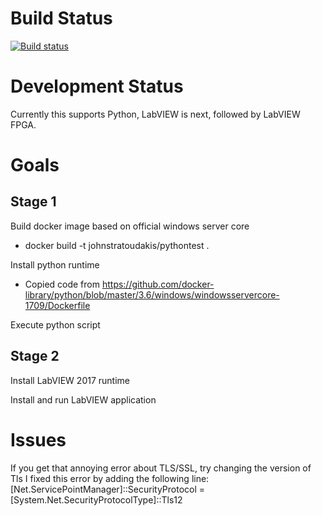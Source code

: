 # Build Status
[![Build status](https://ci.appveyor.com/api/projects/status/mbgssfkx68myrxo3?svg=true)](https://ci.appveyor.com/api/projects/status/mbgssfkx68myrxo3?svg=true)

# Development Status
Currently this supports Python, LabVIEW is next, followed by LabVIEW FPGA.

# Goals

## Stage 1
Build docker image based on official windows server core

 * docker build -t johnstratoudakis/pythontest .

Install python runtime
 * Copied code from https://github.com/docker-library/python/blob/master/3.6/windows/windowsservercore-1709/Dockerfile

Execute python script

## Stage 2
Install LabVIEW 2017 runtime

Install and run LabVIEW application


# Issues
If you get that annoying error about TLS/SSL, try changing the version of Tls
I fixed this error by adding the following line:
  [Net.ServicePointManager]::SecurityProtocol = [System.Net.SecurityProtocolType]::Tls12
